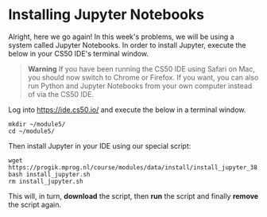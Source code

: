 # Installing Jupyter Notebooks

Alright, here we go again! In this week's problems, we will be using a system called Jupyter Notebooks. In order to install Jupyter, execute the below in your CS50 IDE's terminal window.

> **Warning** If you have been running the CS50 IDE using Safari on Mac, you should now switch to Chrome or Firefox. If you want, you can also run Python and Jupyter Notebooks from your own computer instead of via the CS50 IDE.

Log into <https://ide.cs50.io/> and execute the below in a terminal window.

    mkdir ~/module5/
    cd ~/module5/

Then install Jupyter in your IDE using our special script:

    wget https://progik.mprog.nl/course/modules/data/install/install_jupyter_38.sh
    bash install_jupyter.sh
    rm install_jupyter.sh

This will, in turn, **download** the script, then **run** the script and finally **remove** the script again.
